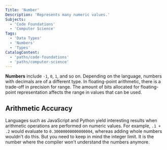 ```yaml
---
Title: 'Number'
Description: 'Represents many numeric values.'
Subjects:
  - 'Code Foundations'
  - 'Computer Science'
Tags:
  - 'Data Types'
  - 'Numbers'
  - 'Types'
CatalogContent:
  - 'paths/code-foundations'
  - 'paths/computer-science'
---
```


**Numbers** include `-1`, `0`, `1`, and so on. Depending on the language, numbers with decimals are of a different type. In floating-point arithmetic, there is a trade-off in precision for range. The amount of bits allocated for floating-point representation affects the range in values that can be used.

## Arithmetic Accuracy

Languages such as JavaScript and Python yield interesting results when arithmetic operations are performed on numeric values. For example, `.1 + .2` would evaluate to `0.30000000000000004`, whereas adding whole numbers wouldn't do this. But you need to keep in mind the integer limit. It is the number where the compiler won't understand the numbers anymore.
